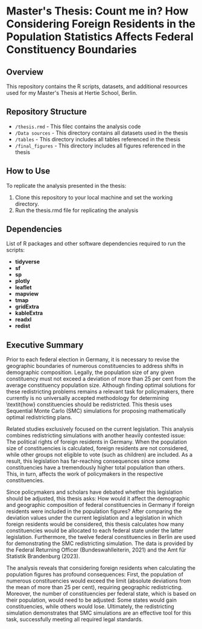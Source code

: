 # Master's Thesis: Count me in? How Considering Foreign Residents in the Population Statistics Affects Federal Constituency Boundaries

## Overview

This repository contains the R scripts, datasets, and additional resources used for my Master's Thesis at Hertie School, Berlin.

## Repository Structure

- `/thesis.rmd` - This filec contains the analysis code
- `/Data sources` - This directory contains all datasets used in the thesis
- `/tables` - This directory includes all tables referenced in the thesis
- `/final_figures` - This directory includes all figures referenced in the thesis

## How to Use

To replicate the analysis presented in the thesis:
1. Clone this repository to your local machine and set the working directory.
2. Run the thesis.rmd file for replicating the analysis

## Dependencies

List of R packages and other software dependencies required to run the scripts:
- **tidyverse**
- **sf**
- **sp**
- **plotly**
- **leaflet**
- **mapview**
- **tmap**
- **gridExtra**
- **kableExtra**
- **readxl**
- **redist**

## Executive Summary

Prior to each federal election in Germany, it is necessary to revise the geographic boundaries of numerous constituencies to address shifts in demographic composition. Legally, the population size of any given constituency must not exceed a deviation of more than 25 per cent from the average constituency population size. Although finding optimal solutions for these redistricting problems remains a relevant task for policymakers, there currently is no universally accepted methodology for determining \textit{how} constituencies should be redistricted. This thesis uses Sequential Monte Carlo (SMC) simulations for proposing mathematically optimal redistricting plans. 

Related studies exclusively focused on the current legislation. This analysis combines redistricting simulations with another heavily contested issue: The political rights of foreign residents in Germany. When the population size of constituencies is calculated, foreign residents are not considered, while other groups not eligible to vote (such as children) are included. As a result, this legislation has far-reaching consequences since some constituencies have a tremendously higher total population than others. This, in turn, affects the work of policymakers in the respective constituencies.

Since policymakers and scholars have debated whether this legislation should be adjusted, this thesis asks: How would it affect the demographic and geographic composition of federal constituencies in Germany if foreign residents were included in the population figures? After comparing the deviation values under the current legislation and a legislation in which foreign residents would be considered, this thesis calculates how many constituencies would be allocated to each federal state under the latter legislation. Furthermore, the twelve federal constituencies in Berlin are used for demonstrating the SMC redistricting simulation. The data is provided by the Federal Returning Officer (Bundeswahlleiterin, 2021) and the Amt für Statistik Brandenburg (2023).

The analysis reveals that considering foreign residents when calculating the population figures has profound consequences: First, the population of numerous constituencies would exceed the limit (absolute deviations from the mean of more than 25 per cent), requiring geographic redistricting. Moreover, the number of constituencies per federal state, which is based on their population, would need to be adjusted: Some states would gain constituencies, while others would lose. Ultimately, the redistricting simulation demonstrates that SMC simulations are an effective tool for this task, successfully meeting all required legal standards.
